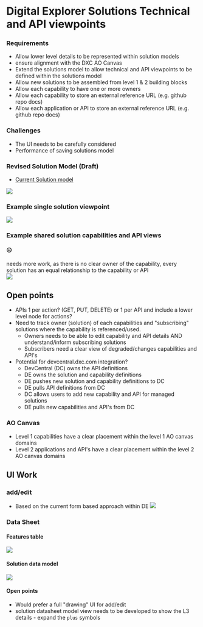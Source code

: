 # Digital Explorer Solutions Technical and API viewpoints

### Requirements
- Allow lower level details to be represented within solution models
- ensure alignment with the DXC AO Canvas
- Extend the solutions model to allow technical and API viewpoints to be defined within the solutions model
- Allow new solutions to be assembled from level 1 & 2 building blocks
- Allow each capability to have one or more owners
- Allow each capability to store an external reference URL (e.g. github repo docs)
- Allow each application or API to store an external reference URL (e.g. github repo docs)


### Challenges
- The UI needs to be carefully considered 
- Performance of saving solutions model 


### Revised Solution Model (Draft)
- [Current Solution model](https://github.com/dxc-technology/dxc-digitalexplorer/blob/master/MetaModels/SolutionMetaModel.md)<br>

![](images/SolutionModel.png)

### Example single solution viewpoint
![](images/SingleSolution.png)

### Example shared solution capabilities and API views
#### :confounded:  
needs more work, as there is no clear owner of the capability, every solution has an equal relationship to the capability or API<br>
![](images/ComposedModel.png)


## Open points
- APIs 1 per action? (GET, PUT, DELETE) or 1 per API and include a lower level node for actions?
- Need to track owner (solution) of each capabilities and "subscribing" solutions where the capability is referenced/used.
  - Owners needs to be able to edit capability and API details AND understand/inform subscribing solutions
  - Subscribers need a clear view of degraded/changes capabilities and API's
- Potential for devcentral.dxc.com integration?
  - DevCentral (DC) owns the API definitions 
  - DE owns the solution and capability definitions
  - DE pushes new solution and capability definitions to DC
  - DE pulls API definitions from DC
  - DC allows users to add new capability and API for managed solutions
  - DE pulls new capabilities and API's from DC


### AO Canvas

- Level 1 capabilities have a clear placement within the level 1 AO canvas domains
- Level 2 applications and API's have a clear placement within the level 2 AO canvas domains


## UI Work

### add/edit
- Based on the current form based approach within DE
![](images/add.edit.form.png)


### Data Sheet
#### Features table

![](images/featureTable.png)

#### Solution data model

![](images/datasheet.png)


#### Open points
- Would prefer a full "drawing" UI for add/edit
- solution datasheet model view needs to be developed to show the L3 details - expand the `plus` symbols